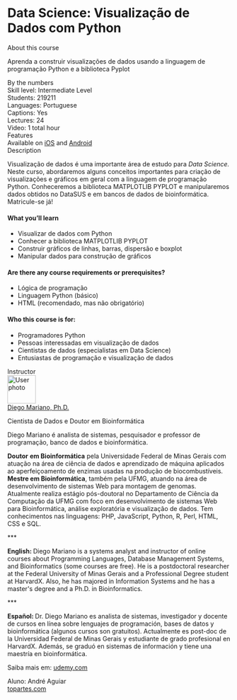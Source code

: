 # Data Science: Visualização de Dados com Python
<div style=""><div><div class="course-overview--container--2OKKD" data-purpose="dashboard-overview-container"><div class="course-overview--heading--290FL" data-purpose="course-headline"><div class="font-heading-lg mb-space-sm">About this course</div><p>Aprenda a construir visualizações de dados usando a linguagem de programação Python e a biblioteca Pyplot</p></div><div class="course-overview--grid-row--1nKqQ"><div>By the numbers</div><div data-purpose="course-main-stats"><div>Skill level: Intermediate Level</div><div>Students: 219211</div><div>Languages: Portuguese</div><div>Captions: Yes</div></div><div data-purpose="course-additional-stats"><div>Lectures: 24</div><div>Video: 1 total hour</div></div></div><div class="course-overview--grid-row--1nKqQ course-overview--course-features--2fF12" data-purpose="course-features"><div>Features</div><div class="course-overview--wide--37Lev"><span>Available on <a href="https://udemy.app.link/Hu6uHmivf9" target="_blank" rel="noopener noreferrer">iOS</a> and <a href="https://udemy.app.link/Hu6uHmivf9" target="_blank" rel="noopener noreferrer">Android</a></span></div></div><div class="course-overview--grid-row--1nKqQ"><div>Description</div><div class="course-overview--wide--37Lev course-overview--description--2m1iq" data-purpose="course-description"><div data-purpose="safely-set-inner-html:trusted-html:content"><p>Visualização de dados é uma importante área de estudo para <em>Data Science. </em>Neste curso, abordaremos alguns conceitos importantes para criação de visualizações e gráficos em geral com a linguagem de programação Python. Conheceremos a biblioteca MATPLOTLIB PYPLOT e manipularemos dados obtidos no DataSUS e em bancos de dados de bioinformática. Matricule-se já!</p></div><h4>What you’ll learn</h4><ul><li>Visualizar de dados com Python</li><li>Conhecer a biblioteca MATPLOTLIB PYPLOT</li><li>Construir gráficos de linhas, barras, dispersão e boxplot</li><li>Manipular dados para construção de gráficos</li></ul><h4>Are there any course requirements or prerequisites?</h4><ul><li>Lógica de programação</li><li>Linguagem Python (básico)</li><li>HTML (recomendado, mas não obrigatório)</li></ul><h4>Who this course is for:</h4><ul><li>Programadores Python</li><li>Pessoas interessadas em visualização de dados</li><li>Cientistas de dados (especialistas em Data Science)</li><li>Entusiastas de programação e visualização de dados</li></ul></div></div><div class="course-overview--grid-row--1nKqQ"><div>Instructor</div><div class="course-overview--wide--37Lev"><div class="instructor-profile--header-row--n0Prm"><img alt="User photo" aria-label="User photo" class="user-avatar user-avatar--image" data-purpose="user-avatar" height="64" width="64" src="https://img-a.udemycdn.com/user/200_H/31056768_f957_3.jpg"><div class="instructor-profile--title-wrapper--2V1u6"><div class="instructor-profile--title--1rlDt"><a href="/user/diego-mariano/" data-purpose="instructor-url">Diego Mariano, Ph.D.</a></div><p>Cientista de Dados e Doutor em Bioinformática</p></div></div><div class="instructor-profile--social-links-row--14uvr"><a href="https://twitter.com/diiegomariano" class="instructor-profile--social-profile-btn--fs2ve" target="_blank" rel="noopener noreferrer nofollow"><span aria-label="Twitter" class="udi udi-twitter"></span></a><a href="https://www.facebook.com/professordiegomariano" class="instructor-profile--social-profile-btn--fs2ve" target="_blank" rel="noopener noreferrer nofollow"><span aria-label="Facebook" class="udi udi-facebook"></span></a><a href="https://linkedin.com/in/diego-mariano-9182b623/" class="instructor-profile--social-profile-btn--fs2ve" target="_blank" rel="noopener noreferrer nofollow"><span aria-label="LinkedIn" class="udi udi-linkedin"></span></a><a href="https://www.youtube.com/dcbmariano" class="instructor-profile--social-profile-btn--fs2ve" target="_blank" rel="noopener noreferrer nofollow"><span aria-label="YouTube" class="udi udi-youtube"></span></a><a href="https://diegomariano.com" class="instructor-profile--social-profile-btn--fs2ve" target="_blank" rel="noopener noreferrer nofollow"><span aria-label="Personal website" class="udi udi-globe"></span></a></div><div class="instructor-profile--description--vCsKv"><div data-purpose="safely-set-inner-html:trusted-html:content"><p>Diego Mariano é analista de sistemas, pesquisador e professor de programação, banco de dados e bioinformática.</p><p><strong>Doutor</strong> <strong>em Bioinformática</strong> pela Universidade Federal de Minas Gerais com atuação na área de ciência de dados e aprendizado de máquina aplicados ao aperfeiçoamento de enzimas usadas na produção de biocombustíveis. <strong>Mestre em Bioinformática</strong>, também pela UFMG, atuando na área de desenvolvimento de sistemas Web para montagem de genomas. Atualmente realiza estágio pós-doutoral no Departamento de Ciência da Computação da UFMG com foco em desenvolvimento de sistemas Web para Bioinformática, análise exploratória e visualização de dados. Tem conhecimentos nas linguagens: PHP, JavaScript, Python, R, Perl, HTML, CSS e SQL.</p><p>***</p><p><strong>English: </strong>Diego Mariano is a systems analyst and instructor of online courses about Programming Languages, Database Management Systems, and Bioinformatics (some courses are free). He is a postdoctoral researcher at the Federal University of Minas Gerais and a Professional Degree student at HarvardX. Also, he has majored in Information Systems and he has a master's degree and a Ph.D. in Bioinformatics. </p><p>***</p><p><strong>Español: </strong>Dr. Diego Mariano es analista de sistemas, investigador y docente de cursos en línea sobre lenguajes de programación, bases de datos y bioinformática (algunos cursos son gratuitos). Actualmente es post-doc de la Universidad Federal de Minas Gerais y estudiante de grado profesional en HarvardX. Además, se graduó en sistemas de información y tiene una maestría en bioinformática.</p></div></div></div></div></div></div></div>
 
Saiba mais em: [udemy.com](https://www.udemy.com/share/101sXOBUUfdFpRRng=/)
 
 Aluno: André Aguiar<br />
[topartes.com](http://topartes.com)
